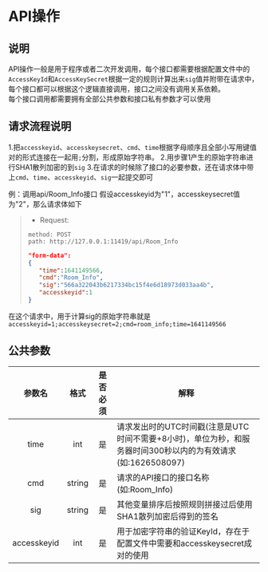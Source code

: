 # API操作

## 说明
API操作一般是用于程序或者二次开发调用，每个接口都需要根据配置文件中的`AccessKeyId`和`AccessKeySecret`根据一定的规则计算出来`sig`值并附带在请求中，每个接口都可以根据这个逻辑直接调用，接口之间没有调用关系依赖。  
每个接口调用都需要拥有全部公共参数和接口私有参数才可以使用

## 请求流程说明

1.把`accesskeyid`、`accesskeysecret`、`cmd`、`time`根据字母顺序且全部小写用键值对的形式连接在一起用`;`分割，形成原始字符串。
2.用步骤1产生的原始字符串进行SHA1散列加密的到`sig`
3.在请求的时候除了接口的必要参数，还在请求体中带上`cmd`、`time`、`accesskeyid`、`sig`一起提交即可

例：调用api/Room_Info接口
假设accesskeyid为"1"，accesskeysecret值为"2"，那么请求体如下
>- Request:
>```text
>method: POST
>path: http://127.0.0.1:11419/api/Room_Info
>```
>```json
>"form-data":
>{
>    "time":1641149566,
>    "cmd":"Room_Info",
>    "sig":"566a322043b6217334bc15f4e6d18973d033aa4b",
>    "accesskeyid":1
>}

在这个请求中，用于计算sig的原始字符串就是`accesskeyid=1;accesskeysecret=2;cmd=room_info;time=1641149566`

## 公共参数

|参数名|格式|是否必须|解释|
|:--:|:--:|:--:|--|
|time|int|是|请求发出时的UTC时间戳(注意是UTC时间不需要+8小时)，单位为秒，和服务器时间300秒以内的为有效请求(如:1626508097)|
|cmd|string|是|请求的API接口的接口名称(如:Room_Info)|
|sig|string|是|其他变量排序后按照规则拼接过后使用SHA1散列加密后得到的签名|
|accesskeyid|int|是|用于加密字符串的验证KeyId，存在于配置文件中需要和accesskeysecret成对的使用|